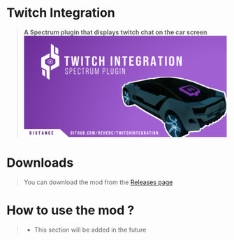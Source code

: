 # Twitch Integration
> **A Spectrum plugin that displays twitch chat on the car screen**
![Repository logo](repository_thumbnail.png)

# Downloads
> You can download the mod from the [Releases page](https://github.com/REHERC/TwitchIntegration/releases)

# How to use the mod ?
> - This section will be added in the future